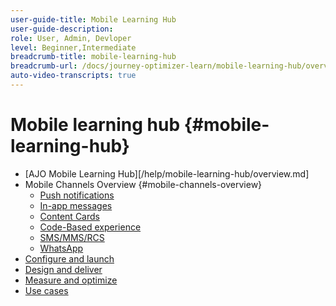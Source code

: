 ```yaml
---
user-guide-title: Mobile Learning Hub
user-guide-description: 
role: User, Admin, Devloper
level: Beginner,Intermediate
breadcrumb-title: mobile-learning-hub
breadcrumb-url: /docs/journey-optimizer-learn/mobile-learning-hub/overview
auto-video-transcripts: true
---
```


# Mobile learning hub {#mobile-learning-hub}

+ [AJO Mobile Learning Hub][/help/mobile-learning-hub/overview.md]
+ Mobile Channels Overview {#mobile-channels-overview}
    + [Push notifications](/help/mobile-learning-hub/channels/push-notifications-overview.md)
    + [In-app messages](/help/mobile-learning-hub/channels/in-app-messages-overview.md)
    + [Content Cards](/help/mobile-learning-hub/channels/content-cards-overview.md)
    + [Code-Based experience](/help/mobile-learning-hub/channels/code-based-experience-overview.md)
    + [SMS/MMS/RCS](/help/mobile-learning-hub/channels/sms-mms-rcs-overview.md)
    + [WhatsApp](/help/mobile-learning-hub/channels/whatsapp-overview.md)
+ [Configure and launch](/help/mobile-learning-hub/configure-and-launch.md)
+ [Design and deliver](/help/mobile-learning-hub/design-and-deliver.md)
+ [Measure and optimize](/help/mobile-learning-hub/measure-and-optimize.md)
+ [Use cases](/help/mobile-learning-hub/use-cases.md)


